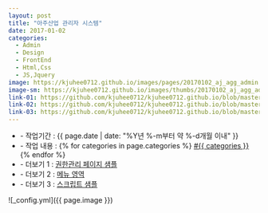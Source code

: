```yaml
---
layout: post
title: "아주산업 관리자 시스템"
date: 2017-01-02
categories:
  - Admin
  - Design
  - FrontEnd
  - Html,Css
  - JS,Jquery
image: https://kjuhee0712.github.io/images/pages/20170102_aj_agg_admin.jpg
image-sm: https://kjuhee0712.github.io/images/thumbs/20170102_aj_agg_admin.jpg
link-01: https://github.com/kjuhee0712/kjuhee0712.github.io/blob/master/dev/aj_agg_amin_sample_page.jsp
link-02: https://github.com/kjuhee0712/kjuhee0712.github.io/blob/master/dev/aj_agg_amin_sample_menu.jsp
link-03: https://github.com/kjuhee0712/kjuhee0712.github.io/blob/master/dev/aj_agg_amin_sample_script.jsp
---
```


<ul class="inform">
	<li class="preview__date" itemprop="datePublished" datetime="{{ page.date | date_to_xmlschema }}">- 작업기간 : {{ page.date | date: "%Y년 %-m부터 약 %-d개월 이내" }}</li>
	<li class="preview__catetory" itemprop="catetory">- 작업 내용 :
		{% for categories in page.categories %}
           <a href="/category/{{ categories }}/">#{{ categories }}</a>     
      	{% endfor %}</li>
    <li class="preview__link" itemprop="link">- 더보기 1 : <a href="{{ page.link-01 }}" target="_blank">권한관리 페이지 샘플</a></li>
    <li class="preview__link" itemprop="link">- 더보기 2 : <a href="{{ page.link-02 }}" target="_blank">메뉴 영역</a></li>    
    <li class="preview__link" itemprop="link">- 더보기 3 : <a href="{{ page.link-03 }}" target="_blank">스크립트 샘플</a></li>  	
</ul>

![_config.yml]({{ page.image }})


